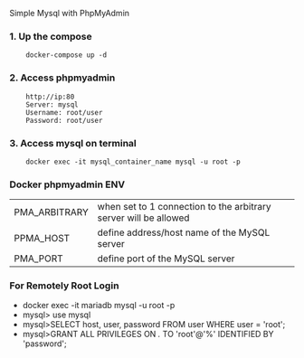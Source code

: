 Simple Mysql with PhpMyAdmin

### 1. Up the compose
```
    docker-compose up -d
```
### 2. Access phpmyadmin
```
    http://ip:80
    Server: mysql
    Username: root/user
    Password: root/user
```
### 3. Access mysql on terminal
```
    docker exec -it mysql_container_name mysql -u root -p
```

### Docker phpmyadmin ENV
<table>
<tr>
<td>PMA_ARBITRARY </td>
<td>when set to 1 connection to the arbitrary server will be allowed</td>
</tr>
<tr>
<td>PPMA_HOST </td>
<td>define address/host name of the MySQL server</td>
</tr>
<tr>
<td>PMA_PORT </td>
<td> define port of the MySQL server</td>
</tr>
</table>


### For Remotely Root Login
- docker exec -it mariadb mysql -u root -p
- mysql> use mysql
- mysql>SELECT host, user, password FROM user WHERE user = 'root';
- mysql>GRANT ALL PRIVILEGES ON *.* TO 'root'@'%' IDENTIFIED BY 'password';